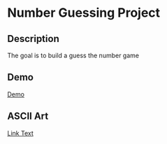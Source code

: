 # Number Guessing Project

## Description
The goal is to build a guess the number game

## Demo
[Demo](https://appbrewery.github.io/python-day12-demo/)

## ASCII Art

[Link Text](https://patorjk.com/software/taag/#p=display&f=Graffiti&t=Type%20Something%20)
